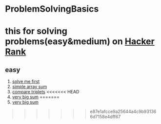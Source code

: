 # ProblemSolvingBasics
# this for solving problems(easy&medium) on [Hacker Rank](https://www.hackerrank.com)
## easy 
1. [solve me first](https://www.hackerrank.com/challenges/solve-me-first/problem)
1. [simple array sum](https://www.hackerrank.com/challenges/simple-array-sum/problem)
1. [compare triplets](https://www.hackerrank.com/challenges/compare-the-triplets/problem)
<<<<<<< HEAD
1. [very big sum](https://www.hackerrank.com/challenges/a-very-big-sum/problem) 
=======
1. [very big sum](https://www.hackerrank.com/challenges/a-very-big-sum/problem) 
>>>>>>> e87e1afcce9a25644a4c9b931366d7158e4dff67
